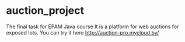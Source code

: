 # auction_project

The final task for EPAM Java course
It is a platform for web auctions for exposed lots. You can try it here http://auction-pro.mycloud.by/
